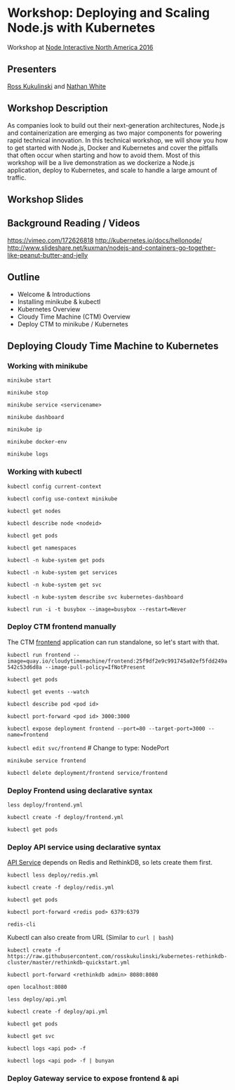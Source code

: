 # Workshop: Deploying and Scaling Node.js with Kubernetes

Workshop at [Node Interactive North America 2016](http://events.linuxfoundation.org/events/node-interactive)

## Presenters
[Ross Kukulinski](https://twitter.com/rosskukulinski) and [Nathan White](https://twitter.com/_nw_)


## Workshop Description

As companies look to build out their next-generation architectures, Node.js and containerization are emerging as two major components for powering rapid technical innovation. In this technical workshop, we will show you how to get started with Node.js, Docker and Kubernetes and cover the pitfalls that often occur when starting and how to avoid them. Most of this workshop will be a live demonstration as we dockerize a Node.js application, deploy to Kubernetes, and scale to handle a large amount of traffic.


## Workshop Slides


## Background Reading / Videos

https://vimeo.com/172626818
http://kubernetes.io/docs/hellonode/
http://www.slideshare.net/kuxman/nodejs-and-containers-go-together-like-peanut-butter-and-jelly

## Outline

* Welcome & Introductions
* Installing minikube & kubectl
* Kubernetes Overview
* Cloudy Time Machine (CTM) Overview
* Deploy CTM to minikube / Kubernetes

## Deploying Cloudy Time Machine to Kubernetes

### Working with minikube

```minikube start```

```minikube stop```

```minikube service <servicename>```

```minikube dashboard```

```minikube ip```

```minikube docker-env```

```minikube logs```


### Working with kubectl

```kubectl config current-context```

```kubectl config use-context minikube```

```kubectl get nodes```

```kubectl describe node <nodeid>```

```kubectl get pods```

```kubectl get namespaces```

```kubectl -n kube-system get pods```

```kubectl -n kube-system get services```

```kubectl -n kube-system get svc```

```kubectl -n kube-system describe svc kubernetes-dashboard```

```kubectl run -i -t busybox --image=busybox --restart=Never```


### Deploy CTM frontend manually

The CTM [frontend](https://github.com/cloudytimemachine/frontend) application can run standalone, so let's start with that.

```kubectl run frontend --image=quay.io/cloudytimemachine/frontend:25f9df2e9c991745a02ef5fdd249a542c53d6d8a --image-pull-policy=IfNotPresent```

```kubectl get pods```

```kubectl get events --watch```

```kubectl describe pod <pod id>```

```kubectl port-forward <pod id> 3000:3000```

```kubectl expose deployment frontend --port=80 --target-port=3000 --name=frontend```

```kubectl edit svc/frontend``` # Change to type: NodePort

```minikube service frontend```

```kubectl delete deployment/frontend service/frontend```


###  Deploy Frontend using declarative syntax

```less deploy/frontend.yml```

```kubectl create -f deploy/frontend.yml```

```kubectl get pods```


### Deploy API service using declarative syntax

[API Service](https://github.com/cloudytimemachine/api) depends on Redis and RethinkDB, so lets create them first.

```kubectl less deploy/redis.yml```

```kubectl create -f deploy/redis.yml```

```kubectl get pods```

```kubectl port-forward <redis pod> 6379:6379```

```redis-cli ```

Kubectl can also create from URL (Similar to  `curl | bash`)

```
kubectl create -f https://raw.githubusercontent.com/rosskukulinski/kubernetes-rethinkdb-cluster/master/rethinkdb-quickstart.yml
```

```kubectl port-forward <rethinkdb admin> 8080:8080```

```open localhost:8080```

```less deploy/api.yml```

```kubectl create -f deploy/api.yml```

```kubectl get pods```

```kubectl get svc```

```kubectl logs <api pod> -f```

```kubectl logs <api pod> -f | bunyan```


### Deploy Gateway service to expose frontend & api
